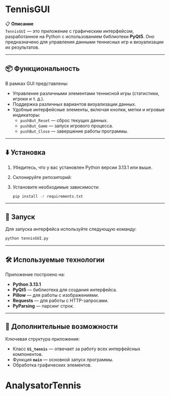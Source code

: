 # TennisGUI

📋 **Описание**  
`TennisGUI` — это приложение с графическим интерфейсом, разработанное на Python с использованием библиотеки **PyQt5**. Оно предназначено для управления данными теннисных игр и визуализации их результатов.

---

## 📦 **Функциональность**

В рамках GUI представлены:
- Управление различными элементами теннисной игры (статистики, игроки и т. д.).
- Поддержка различных вариантов визуализации данных.
- Удобные интерфейсные элементы, включая кнопки, метки и игровые индикаторы:
  - `pushBut_Reset` — сброс текущих данных.
  - `pushBut_Game` — запуск игрового процесса.
  - `pushBut_Close` — завершение работы программы.

---

## ⬇️ **Установка**

1. Убедитесь, что у вас установлен Python версии 3.13.1 или выше.

2. Склонируйте репозиторий:

3. Установите необходимые зависимости:
   ```bash
   pip install -r requirements.txt
   ```

---

## 🚀 **Запуск**

Для запуска интерфейса используйте следующую команду:
```bash
python tennisGUI.py
```

---

## 🛠 **Используемые технологии**

Приложение построено на:
- **Python 3.13.1**
- **PyQt5** — библиотека для создания интерфейса.
- **Pillow** — для работы с изображениями.
- **Requests** — для работы с HTTP-запросами.
- **PyParsing** — парсинг строк.

---

## 🌟 **Дополнительные возможности**

Ключевая структура приложения:
- Класс **`Ui_tennis`** — отвечает за работу всех интерфейсных компонентов.
- Функция **`main`** — основной запуск программы.
- Обработка графических элементов.

# AnalysatorTennis
